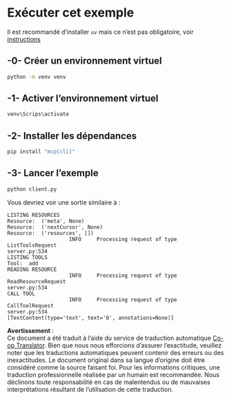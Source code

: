 <!--
CO_OP_TRANSLATOR_METADATA:
{
  "original_hash": "0ab9613fc9595f493847f91275859a18",
  "translation_date": "2025-07-13T18:39:09+00:00",
  "source_file": "03-GettingStarted/02-client/solution/python/README.md",
  "language_code": "fr"
}
-->
# Exécuter cet exemple

Il est recommandé d’installer `uv` mais ce n’est pas obligatoire, voir [instructions](https://docs.astral.sh/uv/#highlights)

## -0- Créer un environnement virtuel

```bash
python -m venv venv
```

## -1- Activer l’environnement virtuel

```bash
venv\Scrips\activate
```

## -2- Installer les dépendances

```bash
pip install "mcp[cli]"
```

## -3- Lancer l’exemple


```bash
python client.py
```

Vous devriez voir une sortie similaire à :

```text
LISTING RESOURCES
Resource:  ('meta', None)
Resource:  ('nextCursor', None)
Resource:  ('resources', [])
                    INFO     Processing request of type ListToolsRequest                                                                               server.py:534
LISTING TOOLS
Tool:  add
READING RESOURCE
                    INFO     Processing request of type ReadResourceRequest                                                                            server.py:534
CALL TOOL
                    INFO     Processing request of type CallToolRequest                                                                                server.py:534
[TextContent(type='text', text='8', annotations=None)]
```

**Avertissement** :  
Ce document a été traduit à l’aide du service de traduction automatique [Co-op Translator](https://github.com/Azure/co-op-translator). Bien que nous nous efforcions d’assurer l’exactitude, veuillez noter que les traductions automatiques peuvent contenir des erreurs ou des inexactitudes. Le document original dans sa langue d’origine doit être considéré comme la source faisant foi. Pour les informations critiques, une traduction professionnelle réalisée par un humain est recommandée. Nous déclinons toute responsabilité en cas de malentendus ou de mauvaises interprétations résultant de l’utilisation de cette traduction.